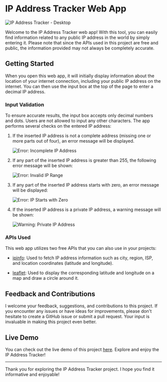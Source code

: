 # IP Address Tracker Web App

![IP Address Tracker - Desktop](https://github.com/fissid/IpAddressTracker/blob/a073cbca0f4e690d1302deca05276a91b92d638e/src/img/landing.PNG)

Welcome to the IP Address Tracker web app! With this tool, you can easily find information related to any public IP address in the world by simply entering it. Please note that since the APIs used in this project are free and public, the information provided may not always be completely accurate.

## Getting Started

When you open this web app, it will initially display information about the location of your internet connection, including your public IP address on the internet. You can then use the input box at the top of the page to enter a decimal IP address.

### Input Validation

To ensure accurate results, the input box accepts only decimal numbers and dots. Users are not allowed to input any other characters. The app performs several checks on the entered IP address:

1. If the inserted IP address is not a complete address (missing one or more parts out of four), an error message will be displayed.

   ![Error: Incomplete IP Address](https://github.com/fissid/IpAddressTracker/blob/1119938f04620e939b0e38ac6d5919357beac668/src/img/parts-error.PNG)

2. If any part of the inserted IP address is greater than 255, the following error message will be shown:

   ![Error: Invalid IP Range](https://github.com/fissid/IpAddressTracker/blob/f124dbdf60fba5be1e2513192f4b261a8d4c8f4f/src/img/255%20error.PNG)

3. If any part of the inserted IP address starts with zero, an error message will be displayed:

   ![Error: IP Starts with Zero](https://github.com/fissid/IpAddressTracker/blob/a0251b641e7d63ffe68d576a74867fa27c73e143/src/img/zero-error.PNG)

4. If the inserted IP address is a private IP address, a warning message will be shown:

   ![Warning: Private IP Address](https://github.com/fissid/IpAddressTracker/blob/f124dbdf60fba5be1e2513192f4b261a8d4c8f4f/src/img/private.PNG)

### APIs Used

This web app utilizes two free APIs that you can also use in your projects:

- [ipinfo](https://ipinfo.io/): Used to fetch IP address information such as city, region, ISP, and location coordinates (latitude and longitude).

- [leaflet](https://leafletjs.com/reference.html): Used to display the corresponding latitude and longitude on a map and draw a circle around it.

## Feedback and Contributions

I welcome your feedback, suggestions, and contributions to this project. If you encounter any issues or have ideas for improvements, please don't hesitate to create a GitHub issue or submit a pull request. Your input is invaluable in making this project even better.

## Live Demo

You can check out the live demo of this project [here](https://fissid.github.io/IpAddressTracker/). Explore and enjoy the IP Address Tracker!

---

Thank you for exploring the IP Address Tracker project. I hope you find it informative and enjoyable!
